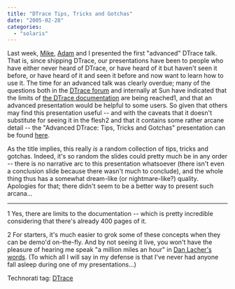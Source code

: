 ```yaml
---
title: "DTrace Tips, Tricks and Gotchas"
date: "2005-02-28"
categories: 
  - "solaris"
---
```


Last week, [Mike](http://blogs.sun.com/mws), [Adam](http://blogs.sun.com/ahl) and I presented the first "advanced" DTrace talk. That is, since shipping DTrace, our presentations have been to people who have either never heard of DTrace, or have heard of it but haven't seen it before, or have heard of it and seen it before and now want to learn how to use it. The time for an advanced talk was clearly overdue; many of the questions both in the [DTrace forum](http://forum.sun.com/forum.jsp?forum=211) and internally at Sun have indicated that the limits of [the DTrace documentation](http://docs.sun.com/db/doc/817-6223) are being reached1, and that an advanced presentation would be helpful to some users. So given that others may find this presentation useful -- and with the caveats that it doesn't substitute for seeing it in the flesh2 and that it contains some rather arcane detail -- the "Advanced DTrace: Tips, Tricks and Gotchas" presentation can be found [here](http://blogs.sun.com/roller/resources/bmc/dtrace_tips.pdf).

As the title implies, this really _is_ a random collection of tips, tricks and gotchas. Indeed, it's so random the slides could pretty much be in any order -- there is no narrative arc to this presentation whatsoever (there isn't even a conclusion slide because there wasn't much to conclude), and the whole thing thus has a somewhat dream-like (or nightmare-like?) quality. Apologies for that; there didn't seem to be a better way to present such arcana...

* * *

1 Yes, there are limits to the documentation -- which is pretty incredible considering that there's already 400 pages of it.

2 For starters, it's much easier to grok some of these concepts when they can be demo'd on-the-fly. And by not seeing it live, you won't have the pleasure of hearing me speak "a million miles an hour" in [Dan Lacher's words](http://blogs.sun.com/roller/page/dlacher/20050226#dreaming_in_dtrace). (To which all I will say in my defense is that I've never had anyone fall asleep during one of my presentations...)

Technorati tag: [DTrace](http://technorati.com/tag/DTrace)
